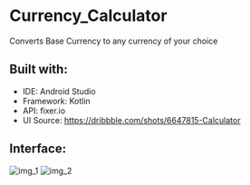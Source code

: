 # Currency_Calculator
Converts Base Currency to any currency of your choice

## Built with:
- IDE: Android Studio
- Framework: Kotlin
- API: fixer.io
- UI Source: https://dribbble.com/shots/6647815-Calculator

## Interface:
![img_1](https://user-images.githubusercontent.com/88853963/154114223-ba1c5015-30fa-4719-80fa-b80b2718c2b4.png)
![img_2](https://user-images.githubusercontent.com/88853963/154114262-6a1b6f47-6459-46b6-ac61-944b6bab6ffc.png)
